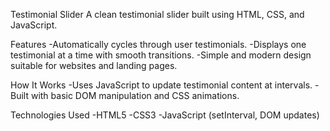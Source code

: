 Testimonial Slider
A clean testimonial slider built using HTML, CSS, and JavaScript.

Features
-Automatically cycles through user testimonials.
-Displays one testimonial at a time with smooth transitions.
-Simple and modern design suitable for websites and landing pages.

How It Works
-Uses JavaScript to update testimonial content at intervals.
-Built with basic DOM manipulation and CSS animations.

Technologies Used
-HTML5
-CSS3
-JavaScript (setInterval, DOM updates)
